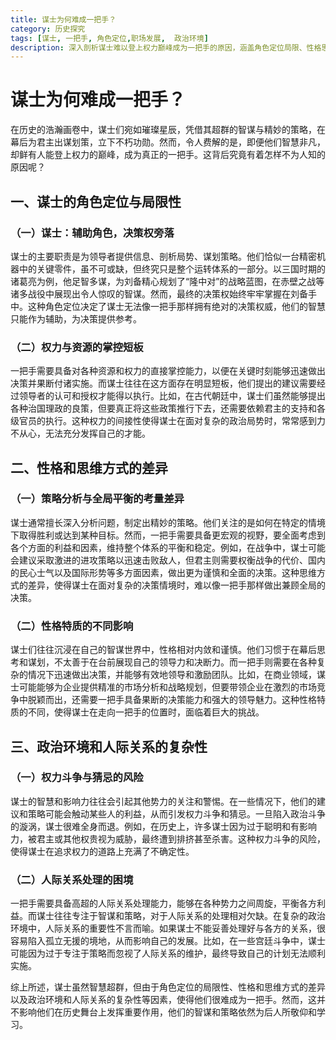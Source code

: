 ```yaml
---
title: 谋士为何难成一把手？
category: 历史探究
tags: [谋士, 一把手, 角色定位,职场发展,  政治环境]
description: 深入剖析谋士难以登上权力巅峰成为一把手的原因，涵盖角色定位局限、性格思维差异以及政治环境和人际关系复杂性等方面，探寻这一历史现象背后的奥秘。
---
```


# 谋士为何难成一把手？

在历史的浩瀚画卷中，谋士们宛如璀璨星辰，凭借其超群的智谋与精妙的策略，在幕后为君主出谋划策，立下不朽功勋。然而，令人费解的是，即便他们智慧非凡，却鲜有人能登上权力的巅峰，成为真正的一把手。这背后究竟有着怎样不为人知的原因呢？

## 一、谋士的角色定位与局限性

### （一）谋士：辅助角色，决策权旁落
谋士的主要职责是为领导者提供信息、剖析局势、谋划策略。他们恰似一台精密机器中的关键零件，虽不可或缺，但终究只是整个运转体系的一部分。以三国时期的诸葛亮为例，他足智多谋，为刘备精心规划了“隆中对”的战略蓝图，在赤壁之战等诸多战役中展现出令人惊叹的智谋。然而，最终的决策权始终牢牢掌握在刘备手中。这种角色定位决定了谋士无法像一把手那样拥有绝对的决策权威，他们的智慧只能作为辅助，为决策提供参考。

### （二）权力与资源的掌控短板
一把手需要具备对各种资源和权力的直接掌控能力，以便在关键时刻能够迅速做出决策并果断付诸实施。而谋士往往在这方面存在明显短板，他们提出的建议需要经过领导者的认可和授权才能得以执行。比如，在古代朝廷中，谋士们虽然能够提出各种治国理政的良策，但要真正将这些政策推行下去，还需要依赖君主的支持和各级官员的执行。这种权力的间接性使得谋士在面对复杂的政治局势时，常常感到力不从心，无法充分发挥自己的才能。

## 二、性格和思维方式的差异

### （一）策略分析与全局平衡的考量差异
谋士通常擅长深入分析问题，制定出精妙的策略。他们关注的是如何在特定的情境下取得胜利或达到某种目标。然而，一把手需要具备更宏观的视野，要全面考虑到各个方面的利益和因素，维持整个体系的平衡和稳定。例如，在战争中，谋士可能会建议采取激进的进攻策略以迅速击败敌人，但君主则需要权衡战争的代价、国内的民心士气以及国际形势等多方面因素，做出更为谨慎和全面的决策。这种思维方式的差异，使得谋士在面对复杂的决策情境时，难以像一把手那样做出兼顾全局的决策。

### （二）性格特质的不同影响
谋士们往往沉浸在自己的智谋世界中，性格相对内敛和谨慎。他们习惯于在幕后思考和谋划，不太善于在台前展现自己的领导力和决断力。而一把手则需要在各种复杂的情况下迅速做出决策，并能够有效地领导和激励团队。比如，在商业领域，谋士可能能够为企业提供精准的市场分析和战略规划，但要带领企业在激烈的市场竞争中脱颖而出，还需要一把手具备果断的决策能力和强大的领导魅力。这种性格特质的不同，使得谋士在走向一把手的位置时，面临着巨大的挑战。

## 三、政治环境和人际关系的复杂性

### （一）权力斗争与猜忌的风险
谋士的智慧和影响力往往会引起其他势力的关注和警惕。在一些情况下，他们的建议和策略可能会触动某些人的利益，从而引发权力斗争和猜忌。一旦陷入政治斗争的漩涡，谋士很难全身而退。例如，在历史上，许多谋士因为过于聪明和有影响力，被君主或其他权贵视为威胁，最终遭到排挤甚至杀害。这种权力斗争的风险，使得谋士在追求权力的道路上充满了不确定性。

### （二）人际关系处理的困境
一把手需要具备高超的人际关系处理能力，能够在各种势力之间周旋，平衡各方利益。而谋士往往专注于智谋和策略，对于人际关系的处理相对欠缺。在复杂的政治环境中，人际关系的重要性不言而喻。如果谋士不能妥善处理好与各方的关系，很容易陷入孤立无援的境地，从而影响自己的发展。比如，在一些宫廷斗争中，谋士可能因为过于专注于策略而忽视了人际关系的维护，最终导致自己的计划无法顺利实施。

综上所述，谋士虽然智慧超群，但由于角色定位的局限性、性格和思维方式的差异以及政治环境和人际关系的复杂性等因素，使得他们很难成为一把手。然而，这并不影响他们在历史舞台上发挥重要作用，他们的智谋和策略依然为后人所敬仰和学习。